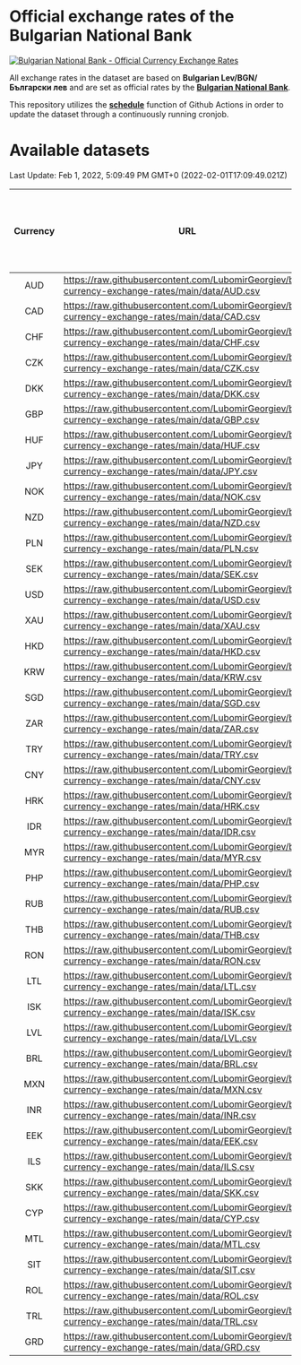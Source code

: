 # Official exchange rates of the Bulgarian National Bank

[![Bulgarian National Bank - Official Currency Exchange Rates](https://github.com/LubomirGeorgiev/bnb-currency-exchange-rates/actions/workflows/update-rates.yml/badge.svg?branch=main)](https://github.com/LubomirGeorgiev/bnb-currency-exchange-rates/actions/workflows/update-rates.yml)

All exchange rates in the dataset are based on **Bulgarian Lev/BGN/Български лев** and are set as official rates by the [**Bulgarian National Bank**](https://www.bnb.bg/Statistics/StExternalSector/StExchangeRates/StERForeignCurrencies/index.htm?toLang=_EN).

This repository utilizes the [**schedule**](https://docs.github.com/en/actions/reference/events-that-trigger-workflows) function of Github Actions in order to update the dataset through a continuously running cronjob.

# Available datasets

<!-- START LINKS (DO NOT EVER FU*ING DELETE THIS COMMENT FOR THE LOVE OF YOUR LIFE!!! IF YOU ARE CURIOS HOW IT WORKS, YOU CAN HAVE A LOOK AT ./src/updateReadme.ts) -->

Last Update: Feb 1, 2022, 5:09:49 PM GMT+0 (2022-02-01T17:09:49.021Z)

| Currency | URL                                                                                             | Number of records | Number of missing days that were filled in |
| :------: | ----------------------------------------------------------------------------------------------- | :---------------: | :----------------------------------------: |
|   AUD    | https://raw.githubusercontent.com/LubomirGeorgiev/bnb-currency-exchange-rates/main/data/AUD.csv |       8389        |                    2584                    |
|   CAD    | https://raw.githubusercontent.com/LubomirGeorgiev/bnb-currency-exchange-rates/main/data/CAD.csv |       8389        |                    2584                    |
|   CHF    | https://raw.githubusercontent.com/LubomirGeorgiev/bnb-currency-exchange-rates/main/data/CHF.csv |       8389        |                    2584                    |
|   CZK    | https://raw.githubusercontent.com/LubomirGeorgiev/bnb-currency-exchange-rates/main/data/CZK.csv |       8389        |                    2584                    |
|   DKK    | https://raw.githubusercontent.com/LubomirGeorgiev/bnb-currency-exchange-rates/main/data/DKK.csv |       8389        |                    2584                    |
|   GBP    | https://raw.githubusercontent.com/LubomirGeorgiev/bnb-currency-exchange-rates/main/data/GBP.csv |       8389        |                    2584                    |
|   HUF    | https://raw.githubusercontent.com/LubomirGeorgiev/bnb-currency-exchange-rates/main/data/HUF.csv |       8389        |                    2584                    |
|   JPY    | https://raw.githubusercontent.com/LubomirGeorgiev/bnb-currency-exchange-rates/main/data/JPY.csv |       8389        |                    2584                    |
|   NOK    | https://raw.githubusercontent.com/LubomirGeorgiev/bnb-currency-exchange-rates/main/data/NOK.csv |       8389        |                    2584                    |
|   NZD    | https://raw.githubusercontent.com/LubomirGeorgiev/bnb-currency-exchange-rates/main/data/NZD.csv |       8389        |                    2584                    |
|   PLN    | https://raw.githubusercontent.com/LubomirGeorgiev/bnb-currency-exchange-rates/main/data/PLN.csv |       8389        |                    2584                    |
|   SEK    | https://raw.githubusercontent.com/LubomirGeorgiev/bnb-currency-exchange-rates/main/data/SEK.csv |       8389        |                    2584                    |
|   USD    | https://raw.githubusercontent.com/LubomirGeorgiev/bnb-currency-exchange-rates/main/data/USD.csv |       8389        |                    2584                    |
|   XAU    | https://raw.githubusercontent.com/LubomirGeorgiev/bnb-currency-exchange-rates/main/data/XAU.csv |       8389        |                    2586                    |
|   HKD    | https://raw.githubusercontent.com/LubomirGeorgiev/bnb-currency-exchange-rates/main/data/HKD.csv |       8089        |                    2495                    |
|   KRW    | https://raw.githubusercontent.com/LubomirGeorgiev/bnb-currency-exchange-rates/main/data/KRW.csv |       8089        |                    2495                    |
|   SGD    | https://raw.githubusercontent.com/LubomirGeorgiev/bnb-currency-exchange-rates/main/data/SGD.csv |       8089        |                    2495                    |
|   ZAR    | https://raw.githubusercontent.com/LubomirGeorgiev/bnb-currency-exchange-rates/main/data/ZAR.csv |       8089        |                    2495                    |
|   TRY    | https://raw.githubusercontent.com/LubomirGeorgiev/bnb-currency-exchange-rates/main/data/TRY.csv |       6573        |                    2027                    |
|   CNY    | https://raw.githubusercontent.com/LubomirGeorgiev/bnb-currency-exchange-rates/main/data/CNY.csv |       6333        |                    1955                    |
|   HRK    | https://raw.githubusercontent.com/LubomirGeorgiev/bnb-currency-exchange-rates/main/data/HRK.csv |       6333        |                    1955                    |
|   IDR    | https://raw.githubusercontent.com/LubomirGeorgiev/bnb-currency-exchange-rates/main/data/IDR.csv |       6333        |                    1955                    |
|   MYR    | https://raw.githubusercontent.com/LubomirGeorgiev/bnb-currency-exchange-rates/main/data/MYR.csv |       6333        |                    1955                    |
|   PHP    | https://raw.githubusercontent.com/LubomirGeorgiev/bnb-currency-exchange-rates/main/data/PHP.csv |       6333        |                    1955                    |
|   RUB    | https://raw.githubusercontent.com/LubomirGeorgiev/bnb-currency-exchange-rates/main/data/RUB.csv |       6333        |                    1955                    |
|   THB    | https://raw.githubusercontent.com/LubomirGeorgiev/bnb-currency-exchange-rates/main/data/THB.csv |       6333        |                    1955                    |
|   RON    | https://raw.githubusercontent.com/LubomirGeorgiev/bnb-currency-exchange-rates/main/data/RON.csv |       6215        |                    1919                    |
|   LTL    | https://raw.githubusercontent.com/LubomirGeorgiev/bnb-currency-exchange-rates/main/data/LTL.csv |       5511        |                    1687                    |
|   ISK    | https://raw.githubusercontent.com/LubomirGeorgiev/bnb-currency-exchange-rates/main/data/ISK.csv |       5391        |                    1664                    |
|   LVL    | https://raw.githubusercontent.com/LubomirGeorgiev/bnb-currency-exchange-rates/main/data/LVL.csv |       5150        |                    1577                    |
|   BRL    | https://raw.githubusercontent.com/LubomirGeorgiev/bnb-currency-exchange-rates/main/data/BRL.csv |       5121        |                    1585                    |
|   MXN    | https://raw.githubusercontent.com/LubomirGeorgiev/bnb-currency-exchange-rates/main/data/MXN.csv |       5121        |                    1585                    |
|   INR    | https://raw.githubusercontent.com/LubomirGeorgiev/bnb-currency-exchange-rates/main/data/INR.csv |       4752        |                    1469                    |
|   EEK    | https://raw.githubusercontent.com/LubomirGeorgiev/bnb-currency-exchange-rates/main/data/EEK.csv |       4356        |                    1329                    |
|   ILS    | https://raw.githubusercontent.com/LubomirGeorgiev/bnb-currency-exchange-rates/main/data/ILS.csv |       4030        |                    1252                    |
|   SKK    | https://raw.githubusercontent.com/LubomirGeorgiev/bnb-currency-exchange-rates/main/data/SKK.csv |       3332        |                    1021                    |
|   CYP    | https://raw.githubusercontent.com/LubomirGeorgiev/bnb-currency-exchange-rates/main/data/CYP.csv |       3264        |                    995                     |
|   MTL    | https://raw.githubusercontent.com/LubomirGeorgiev/bnb-currency-exchange-rates/main/data/MTL.csv |       2964        |                    906                     |
|   SIT    | https://raw.githubusercontent.com/LubomirGeorgiev/bnb-currency-exchange-rates/main/data/SIT.csv |       2902        |                    885                     |
|   ROL    | https://raw.githubusercontent.com/LubomirGeorgiev/bnb-currency-exchange-rates/main/data/ROL.csv |       1874        |                    576                     |
|   TRL    | https://raw.githubusercontent.com/LubomirGeorgiev/bnb-currency-exchange-rates/main/data/TRL.csv |       1814        |                    555                     |
|   GRD    | https://raw.githubusercontent.com/LubomirGeorgiev/bnb-currency-exchange-rates/main/data/GRD.csv |        359        |                    107                     |

<!-- END LINKS (DO NOT EVER FU*ING DELETE THIS COMMENT FOR THE LOVE OF YOUR LIFE!!! IF YOU ARE CURIOS HOW IT WORKS, YOU CAN HAVE A LOOK AT ./src/updateReadme.ts) -->
